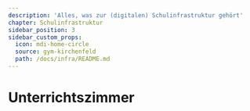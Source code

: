 ```yaml
---
description: 'Alles, was zur (digitalen) Schulinfrastruktur gehört'
chapter: Schulinfrastruktur
sidebar_position: 3
sidebar_custom_props:
  icon: mdi-home-circle
  source: gym-kirchenfeld
  path: /docs/infra/README.md
---
```


# Unterrichtszimmer

<Features />
